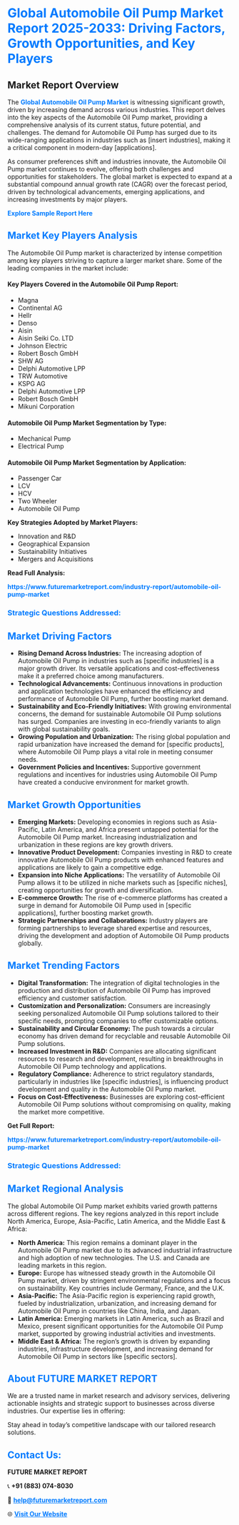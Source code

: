 <h1 style="color: #007BFF;">Global Automobile Oil Pump Market Report 2025-2033: Driving Factors, Growth Opportunities, and Key Players</h1>

<section id="overview">
<h2>Market Report Overview</h2>
<p>The <a href="https://www.futuremarketreport.com/industry-report/automobile-oil-pump-market" style="color: #007BFF; text-decoration: none;"><strong>Global Automobile Oil Pump Market</strong></a> is witnessing significant growth, driven by increasing demand across various industries. This report delves into the key aspects of the Automobile Oil Pump market, providing a comprehensive analysis of its current status, future potential, and challenges. The demand for Automobile Oil Pump has surged due to its wide-ranging applications in industries such as [insert industries], making it a critical component in modern-day [applications].</p>
<p>As consumer preferences shift and industries innovate, the Automobile Oil Pump market continues to evolve, offering both challenges and opportunities for stakeholders. The global market is expected to expand at a substantial compound annual growth rate (CAGR) over the forecast period, driven by technological advancements, emerging applications, and increasing investments by major players.</p>
</section>

<section id="overview">
<p><a href="https://www.futuremarketreport.com/request-sample/reportId=111840" style="color: #007BFF; text-decoration: none;"><strong>Explore Sample Report Here</strong></a></p>
</section>

<section id="key-players">
<h2 style="color: #007BFF;">Market Key Players Analysis</h2>
<p>The Automobile Oil Pump market is characterized by intense competition among key players striving to capture a larger market share. Some of the leading companies in the market include:</p>
<h4>Key Players Covered in the Automobile Oil Pump Report:</h4>
<ul><li>Magna</li><li>Continental AG</li><li>Hellr</li><li>Denso</li><li>Aisin</li><li>Aisin Seiki Co. LTD</li><li>Johnson Electric</li><li>Robert Bosch GmbH</li><li>SHW AG</li><li>Delphi Automotive LPP</li><li>TRW Automotive</li><li>KSPG AG</li><li>Delphi Automotive LPP</li><li>Robert Bosch GmbH</li><li>Mikuni Corporation</li></ul>
<h4>Automobile Oil Pump Market Segmentation by Type:</h4>
<ul><li>Mechanical Pump</li><li>Electrical Pump</li></ul>

<h4>Automobile Oil Pump Market Segmentation by Application:</h4>
<ul><li>Passenger Car</li><li>LCV</li><li>HCV</li><li>Two Wheeler</li><li>Automobile Oil Pump</li></ul>
<p><strong>Key Strategies Adopted by Market Players:</strong></p>
<ul>
<li>Innovation and R&D</li>
<li>Geographical Expansion</li>
<li>Sustainability Initiatives</li>
<li>Mergers and Acquisitions</li>
</ul>
</section>

<section>
<p><strong>Read Full Analysis: </strong></p><a href="https://www.futuremarketreport.com/industry-report/automobile-oil-pump-market" style="color: #007BFF; text-decoration: none;"><strong>https://www.futuremarketreport.com/industry-report/automobile-oil-pump-market</strong></a>
<h3 style="color: #007BFF;">Strategic Questions Addressed:</h3>
</section>

<section id="driving-factors">
<h2 style="color: #007BFF;">Market Driving Factors</h2>
<ul>
<li><strong>Rising Demand Across Industries:</strong> The increasing adoption of Automobile Oil Pump in industries such as [specific industries] is a major growth driver. Its versatile applications and cost-effectiveness make it a preferred choice among manufacturers.</li>
<li><strong>Technological Advancements:</strong> Continuous innovations in production and application technologies have enhanced the efficiency and performance of Automobile Oil Pump, further boosting market demand.</li>
<li><strong>Sustainability and Eco-Friendly Initiatives:</strong> With growing environmental concerns, the demand for sustainable Automobile Oil Pump solutions has surged. Companies are investing in eco-friendly variants to align with global sustainability goals.</li>
<li><strong>Growing Population and Urbanization:</strong> The rising global population and rapid urbanization have increased the demand for [specific products], where Automobile Oil Pump plays a vital role in meeting consumer needs.</li>
<li><strong>Government Policies and Incentives:</strong> Supportive government regulations and incentives for industries using Automobile Oil Pump have created a conducive environment for market growth.</li>
</ul>
</section>

<section id="growth-opportunities">
<h2 style="color: #007BFF;">Market Growth Opportunities</h2>
<ul>
<li><strong>Emerging Markets:</strong> Developing economies in regions such as Asia-Pacific, Latin America, and Africa present untapped potential for the Automobile Oil Pump market. Increasing industrialization and urbanization in these regions are key growth drivers.</li>
<li><strong>Innovative Product Development:</strong> Companies investing in R&D to create innovative Automobile Oil Pump products with enhanced features and applications are likely to gain a competitive edge.</li>
<li><strong>Expansion into Niche Applications:</strong> The versatility of Automobile Oil Pump allows it to be utilized in niche markets such as [specific niches], creating opportunities for growth and diversification.</li>
<li><strong>E-commerce Growth:</strong> The rise of e-commerce platforms has created a surge in demand for Automobile Oil Pump used in [specific applications], further boosting market growth.</li>
<li><strong>Strategic Partnerships and Collaborations:</strong> Industry players are forming partnerships to leverage shared expertise and resources, driving the development and adoption of Automobile Oil Pump products globally.</li>
</ul>
</section>

<section id="trending-factors">
<h2 style="color: #007BFF;">Market Trending Factors</h2>
<ul>
<li><strong>Digital Transformation:</strong> The integration of digital technologies in the production and distribution of Automobile Oil Pump has improved efficiency and customer satisfaction.</li>
<li><strong>Customization and Personalization:</strong> Consumers are increasingly seeking personalized Automobile Oil Pump solutions tailored to their specific needs, prompting companies to offer customizable options.</li>
<li><strong>Sustainability and Circular Economy:</strong> The push towards a circular economy has driven demand for recyclable and reusable Automobile Oil Pump solutions.</li>
<li><strong>Increased Investment in R&D:</strong> Companies are allocating significant resources to research and development, resulting in breakthroughs in Automobile Oil Pump technology and applications.</li>
<li><strong>Regulatory Compliance:</strong> Adherence to strict regulatory standards, particularly in industries like [specific industries], is influencing product development and quality in the Automobile Oil Pump market.</li>
<li><strong>Focus on Cost-Effectiveness:</strong> Businesses are exploring cost-efficient Automobile Oil Pump solutions without compromising on quality, making the market more competitive.</li>
</ul>
</section>

<section>
<p><strong>Get Full Report: </strong></p><a href="https://www.futuremarketreport.com/industry-report/automobile-oil-pump-market" style="color: #007BFF; text-decoration: none;"><strong>https://www.futuremarketreport.com/industry-report/automobile-oil-pump-market</strong></a>
<h3 style="color: #007BFF;">Strategic Questions Addressed:</h3>
</section>


<section id="regional-analysis">
<h2 style="color: #007BFF;">Market Regional Analysis</h2>
<p>The global Automobile Oil Pump market exhibits varied growth patterns across different regions. The key regions analyzed in this report include North America, Europe, Asia-Pacific, Latin America, and the Middle East & Africa:</p>
<ul>
<li><strong>North America:</strong> This region remains a dominant player in the Automobile Oil Pump market due to its advanced industrial infrastructure and high adoption of new technologies. The U.S. and Canada are leading markets in this region.</li>
<li><strong>Europe:</strong> Europe has witnessed steady growth in the Automobile Oil Pump market, driven by stringent environmental regulations and a focus on sustainability. Key countries include Germany, France, and the U.K.</li>
<li><strong>Asia-Pacific:</strong> The Asia-Pacific region is experiencing rapid growth, fueled by industrialization, urbanization, and increasing demand for Automobile Oil Pump in countries like China, India, and Japan.</li>
<li><strong>Latin America:</strong> Emerging markets in Latin America, such as Brazil and Mexico, present significant opportunities for the Automobile Oil Pump market, supported by growing industrial activities and investments.</li>
<li><strong>Middle East & Africa:</strong> The region’s growth is driven by expanding industries, infrastructure development, and increasing demand for Automobile Oil Pump in sectors like [specific sectors].</li>
</ul>
</section>

<footer>
<h2 style="color: #007BFF;">About FUTURE MARKET REPORT</h2>
<p>We are a trusted name in market research and advisory services, delivering actionable insights and strategic support to businesses across diverse industries. Our expertise lies in offering:</p>

<p>Stay ahead in today’s competitive landscape with our tailored research solutions.</p>

<h2 style="color: #007BFF;">Contact Us:</h2>
<p><strong>FUTURE MARKET REPORT</strong></p>
<p>📞 <strong>+91 (883) 074-8030</strong></p>
<p>📧 <strong><a href="mailto:help@futuremarketreport.com" style="color: #007BFF;">help@futuremarketreport.com</a></strong></p>
<p>🌐 <strong><a href="https://www.futuremarketreport.com/" style="color: #007BFF;">Visit Our Website</a></strong></p>
</footer>